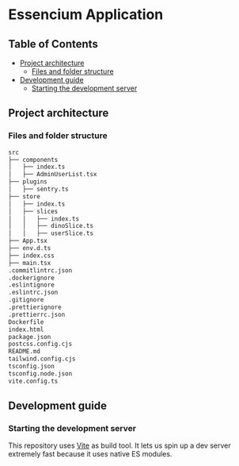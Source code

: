 # Essencium Application

## Table of Contents

- [Project architecture](#project-architecture)
  - [Files and folder structure](#files-and-folder-structure)
- [Development guide](#development-guide)
  - [Starting the development server](#starting-the-development-server)

## Project architecture

### Files and folder structure

```bash
src
├── components
│   ├── index.ts
│   ├── AdminUserList.tsx
├── plugins
│   ├── sentry.ts
├── store
│   ├── index.ts
│   ├── slices
│   │   ├── index.ts
│   │   ├── dinoSlice.ts
│   │   ├── userSlice.ts
├── App.tsx
├── env.d.ts
├── index.css
├── main.tsx
.commitlintrc.json
.dockerignore
.eslintignore
.eslintrc.json
.gitignore
.prettierignore
.prettierrc.json
Dockerfile
index.html
package.json
postcss.config.cjs
README.md
tailwind.config.cjs
tsconfig.json
tsconfig.node.json
vite.config.ts
```

## Development guide

### Starting the development server

This repository uses [Vite](https://vitejs.dev/) as build tool. It lets us spin up a dev server extremely fast because it uses native ES modules.
